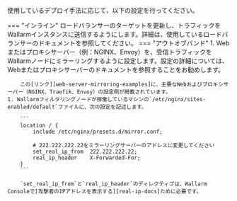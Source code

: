 使用しているデプロイ手法に応じて、以下の設定を行ってください。

=== "インライン"
    ロードバランサーのターゲットを更新し、トラフィックをWallarmインスタンスに送信するようにします。詳細は、使用しているロードバランサーのドキュメントを参照してください。
=== "アウトオブバンド"
    1. Webまたはプロキシサーバー（例：NGINX、Envoy）を、受信トラフィックをWallarmノードにミラーリングするように設定します。設定の詳細については、Webまたはプロキシサーバーのドキュメントを参照することをお勧めします。

        この[リンク][web-server-mirroring-examples]に、主要なWebおよびプロキシサーバー（NGINX、Traefik、Envoy）の設定例が掲載されています。
    1. Wallarmフィルタリングノードが稼働しているマシンの`/etc/nginx/sites-enabled/default`ファイルに、次の設定を記述します。

        ```
        location / {
            include /etc/nginx/presets.d/mirror.conf;
            
            # 222.222.222.22をミラーリングサーバーのアドレスに変更してください
            set_real_ip_from  222.222.222.22;
            real_ip_header    X-Forwarded-For;
        }
        ```

        `set_real_ip_from`と`real_ip_header`のディレクティブは、Wallarm Consoleで[攻撃者のIPアドレスを表示する][real-ip-docs]ために必要です。